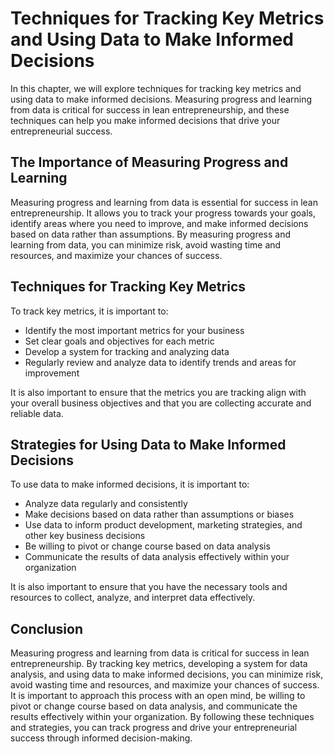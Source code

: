 Techniques for Tracking Key Metrics and Using Data to Make Informed Decisions
=========================================================================================================================

In this chapter, we will explore techniques for tracking key metrics and using data to make informed decisions. Measuring progress and learning from data is critical for success in lean entrepreneurship, and these techniques can help you make informed decisions that drive your entrepreneurial success.

The Importance of Measuring Progress and Learning
-------------------------------------------------

Measuring progress and learning from data is essential for success in lean entrepreneurship. It allows you to track your progress towards your goals, identify areas where you need to improve, and make informed decisions based on data rather than assumptions. By measuring progress and learning from data, you can minimize risk, avoid wasting time and resources, and maximize your chances of success.

Techniques for Tracking Key Metrics
-----------------------------------

To track key metrics, it is important to:

* Identify the most important metrics for your business
* Set clear goals and objectives for each metric
* Develop a system for tracking and analyzing data
* Regularly review and analyze data to identify trends and areas for improvement

It is also important to ensure that the metrics you are tracking align with your overall business objectives and that you are collecting accurate and reliable data.

Strategies for Using Data to Make Informed Decisions
----------------------------------------------------

To use data to make informed decisions, it is important to:

* Analyze data regularly and consistently
* Make decisions based on data rather than assumptions or biases
* Use data to inform product development, marketing strategies, and other key business decisions
* Be willing to pivot or change course based on data analysis
* Communicate the results of data analysis effectively within your organization

It is also important to ensure that you have the necessary tools and resources to collect, analyze, and interpret data effectively.

Conclusion
----------

Measuring progress and learning from data is critical for success in lean entrepreneurship. By tracking key metrics, developing a system for data analysis, and using data to make informed decisions, you can minimize risk, avoid wasting time and resources, and maximize your chances of success. It is important to approach this process with an open mind, be willing to pivot or change course based on data analysis, and communicate the results effectively within your organization. By following these techniques and strategies, you can track progress and drive your entrepreneurial success through informed decision-making.
